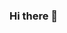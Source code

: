 ### Hi there 👋

<!--
**Nazninkamal/Nazninkamal** is a ✨ _special_ ✨ repository because its `README.md` (this file) appears on your GitHub profile.

Here are some ideas to get you started:

- 🔭 I’m currently working on MERN Stack Projects. 
- 🌱 I’m currently learning TypeScript
- 👯 I’m looking to collaborate on MERN Stack Project
- 🤔 I’m looking for help with TypeScript
- 💬 Ask me about Web Development
- 📫 How to reach me najninkamalrimi@gmail.com
- 😄 Pronouns: She/Her
- ⚡ Fun fact: I love to play Cricket and Badminton! 🏏🎾
-->
